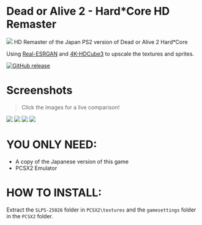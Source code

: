 # Dead or Alive 2 - Hard*Core HD Remaster
![](https://imgur.com/qPmCQ8i.png)
HD Remaster of the Japan PS2 version of Dead or Alive 2 Hard*Core

Using [Real-ESRGAN](https://github.com/xinntao/Real-ESRGAN?tab=readme-ov-file) and [4K-HDCube3](https://github.com/Venomalia/HDcube) to upscale the textures and sprites.

[![GitHub release](https://img.shields.io/badge/release-v0.1-green.svg)](https://github.com/sheikproject/Dead-or-Alive-2-Hard-Core-HD-Remaster/releases/latest)

Screenshots
======  
> Click the images for a live comparison!
> 
[![](https://imgur.com/uUlg7Cj.png)](https://imgsli.com/MzA5Nzc2 "Bio Lab")
[![](https://imgur.com/RGDR0Im.png)](https://imgsli.com/MzA5ODIz "Ayane Costume 3")
[![](https://imgur.com/lNJY1wm.png)](https://imgsli.com/MzEwNzA0 "Team Battle")
[![](https://imgur.com/kipEU8c.png)](https://imgsli.com/MzEwNzA1 "Tina Costume 1")

# YOU ONLY NEED:
- A copy of the Japanese version of this game 
- PCSX2 Emulator

# HOW TO INSTALL:
Extract the `SLPS-25026` folder in `PCSX2\textures` and the `gamesettings` folder in the `PCSX2` folder.

